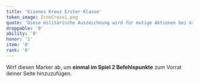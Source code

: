 ```yaml
---
title: 'Eisenes Kreuz Erster Klasse'
token_image: IronCross1.png
quote: 'Diese militärische Auszeichnung wird für mutige Aktionen bei kriegswichtigen Einsätzen verliehen.'
droppable: '0'
ability: '0'
honor: '1'
item: '0'
rank: '0'
---
```


Wirf diesen Marker ab, um **einmal im Spiel 2 Befehlspunkte** zum Vorrat deiner Seite hinzuzufügen.